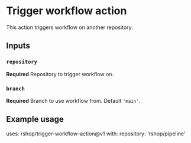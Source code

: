 # Trigger workflow action

This action triggers workflow on another repository.

## Inputs

### `repository`

**Required** Repository to trigger workflow on.

### `branch`

**Required** Branch to use workflow from. Default `'main'`.

## Example usage

uses: rshop/trigger-workflow-action@v1
with:
  repository: 'rshop/pipeline'